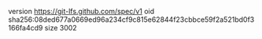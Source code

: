 version https://git-lfs.github.com/spec/v1
oid sha256:08ded677a0669ed96a234cf9c815e62844f23cbbce59f2a521bd0f3166fa4cd9
size 3002
